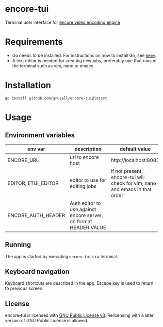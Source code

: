 # encore-tui
Terminal user interface for [encore video encoding engine](https://github.com/svt/encore)

# Requirements
* Go needs to be installed. For instructions on how to install Go,
see [here](https://go.dev/doc/install).
* A text editor is needed for creating new jobs, preferably one that runs in the
terminal such as vim, nano or emacs.

# Installation
```
go install github.com/grusell/encore-tui@latest
```

# Usage

## Environment variables

| env var             | description | default value |
|---------------------| --- | --- |
| ENCORE_URL          | url to encore host | http://localhost:8080 |
| EDITOR, ETUI_EDITOR | editor to use for editing jobs | if not present, encore-tui will check for vim, nano and emacs in that order' |
| ENCORE_AUTH_HEADER  | Auth editor to use against encore server, on format HEADER:VALUE |  |

## Running
The app is started by executing `encore-tui` in a terminal.

## Keyboard navigation
Keyboard shortcuts are described in the app. Escape key is used to
return to previous screen.

## License
encore-tui is licensed with [GNU Public License v3](LICENSE). Relicensing with a later version of GNU Public License is allowed.


